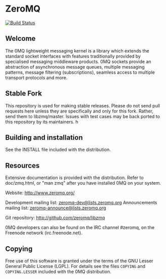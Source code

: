 # ZeroMQ

[![Build Status](https://travis-ci.org/zeromq/libzmq.png?branch=master)](https://travis-ci.org/zeromq/libzmq)

## Welcome

The 0MQ lightweight messaging kernel is a library which extends the
standard socket interfaces with features traditionally provided by
specialised messaging middleware products. 0MQ sockets provide an
abstraction of asynchronous message queues, multiple messaging patterns,
message filtering (subscriptions), seamless access to multiple transport
protocols and more.

## Stable Fork

This repository is used for making stable releases. Please do not send
pull requests here unless they are specifically and only for this fork.
Rather, send them to libzmq/master. Issues with test cases may be back
ported to this repository by its maintainers.
h
## Building and installation

See the INSTALL file included with the distribution.

## Resources

Extensive documentation is provided with the distribution. Refer to
doc/zmq.html, or "man zmq" after you have installed 0MQ on your system.

Website: http://www.zeromq.org/

Development mailing list: zeromq-dev@lists.zeromq.org
Announcements mailing list: zeromq-announce@lists.zeromq.org

Git repository: http://github.com/zeromq/libzmq

0MQ developers can also be found on the IRC channel #zeromq, on the
Freenode network (irc.freenode.net).

## Copying

Free use of this software is granted under the terms of the GNU Lesser General
Public License (LGPL). For details see the files `COPYING` and `COPYING.LESSER`
included with the 0MQ distribution.

